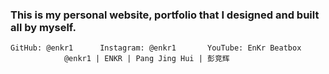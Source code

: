 ### This is my personal website, portfolio that I designed and built all by myself.

    GitHub: @enkr1      Instagram: @enkr1       YouTube: EnKr Beatbox
                @enkr1 | ENKR | Pang Jing Hui | 彭竞辉
